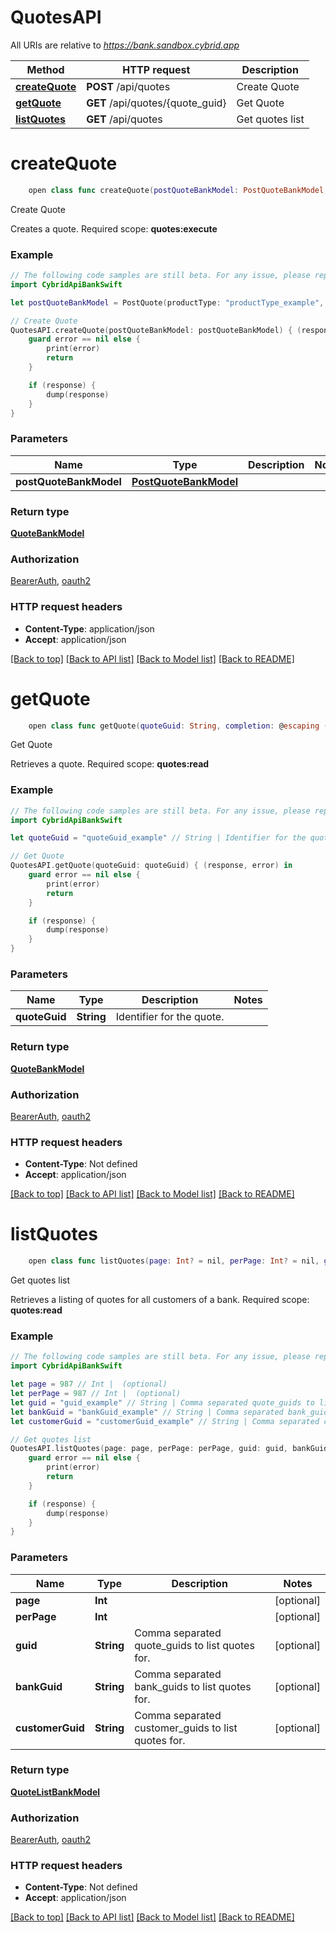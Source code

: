 # QuotesAPI

All URIs are relative to *https://bank.sandbox.cybrid.app*

Method | HTTP request | Description
------------- | ------------- | -------------
[**createQuote**](QuotesAPI.md#createquote) | **POST** /api/quotes | Create Quote
[**getQuote**](QuotesAPI.md#getquote) | **GET** /api/quotes/{quote_guid} | Get Quote
[**listQuotes**](QuotesAPI.md#listquotes) | **GET** /api/quotes | Get quotes list


# **createQuote**
```swift
    open class func createQuote(postQuoteBankModel: PostQuoteBankModel, completion: @escaping (_ data: QuoteBankModel?, _ error: Error?) -> Void)
```

Create Quote

Creates a quote.  Required scope: **quotes:execute**

### Example
```swift
// The following code samples are still beta. For any issue, please report via http://github.com/OpenAPITools/openapi-generator/issues/new
import CybridApiBankSwift

let postQuoteBankModel = PostQuote(productType: "productType_example", customerGuid: "customerGuid_example", asset: "asset_example", symbol: "symbol_example", side: "side_example", receiveAmount: 123, deliverAmount: 123) // PostQuoteBankModel | 

// Create Quote
QuotesAPI.createQuote(postQuoteBankModel: postQuoteBankModel) { (response, error) in
    guard error == nil else {
        print(error)
        return
    }

    if (response) {
        dump(response)
    }
}
```

### Parameters

Name | Type | Description  | Notes
------------- | ------------- | ------------- | -------------
 **postQuoteBankModel** | [**PostQuoteBankModel**](PostQuoteBankModel.md) |  | 

### Return type

[**QuoteBankModel**](QuoteBankModel.md)

### Authorization

[BearerAuth](../README.md#BearerAuth), [oauth2](../README.md#oauth2)

### HTTP request headers

 - **Content-Type**: application/json
 - **Accept**: application/json

[[Back to top]](#) [[Back to API list]](../README.md#documentation-for-api-endpoints) [[Back to Model list]](../README.md#documentation-for-models) [[Back to README]](../README.md)

# **getQuote**
```swift
    open class func getQuote(quoteGuid: String, completion: @escaping (_ data: QuoteBankModel?, _ error: Error?) -> Void)
```

Get Quote

Retrieves a quote.  Required scope: **quotes:read**

### Example
```swift
// The following code samples are still beta. For any issue, please report via http://github.com/OpenAPITools/openapi-generator/issues/new
import CybridApiBankSwift

let quoteGuid = "quoteGuid_example" // String | Identifier for the quote.

// Get Quote
QuotesAPI.getQuote(quoteGuid: quoteGuid) { (response, error) in
    guard error == nil else {
        print(error)
        return
    }

    if (response) {
        dump(response)
    }
}
```

### Parameters

Name | Type | Description  | Notes
------------- | ------------- | ------------- | -------------
 **quoteGuid** | **String** | Identifier for the quote. | 

### Return type

[**QuoteBankModel**](QuoteBankModel.md)

### Authorization

[BearerAuth](../README.md#BearerAuth), [oauth2](../README.md#oauth2)

### HTTP request headers

 - **Content-Type**: Not defined
 - **Accept**: application/json

[[Back to top]](#) [[Back to API list]](../README.md#documentation-for-api-endpoints) [[Back to Model list]](../README.md#documentation-for-models) [[Back to README]](../README.md)

# **listQuotes**
```swift
    open class func listQuotes(page: Int? = nil, perPage: Int? = nil, guid: String? = nil, bankGuid: String? = nil, customerGuid: String? = nil, completion: @escaping (_ data: QuoteListBankModel?, _ error: Error?) -> Void)
```

Get quotes list

Retrieves a listing of quotes for all customers of a bank.  Required scope: **quotes:read**

### Example
```swift
// The following code samples are still beta. For any issue, please report via http://github.com/OpenAPITools/openapi-generator/issues/new
import CybridApiBankSwift

let page = 987 // Int |  (optional)
let perPage = 987 // Int |  (optional)
let guid = "guid_example" // String | Comma separated quote_guids to list quotes for. (optional)
let bankGuid = "bankGuid_example" // String | Comma separated bank_guids to list quotes for. (optional)
let customerGuid = "customerGuid_example" // String | Comma separated customer_guids to list quotes for. (optional)

// Get quotes list
QuotesAPI.listQuotes(page: page, perPage: perPage, guid: guid, bankGuid: bankGuid, customerGuid: customerGuid) { (response, error) in
    guard error == nil else {
        print(error)
        return
    }

    if (response) {
        dump(response)
    }
}
```

### Parameters

Name | Type | Description  | Notes
------------- | ------------- | ------------- | -------------
 **page** | **Int** |  | [optional] 
 **perPage** | **Int** |  | [optional] 
 **guid** | **String** | Comma separated quote_guids to list quotes for. | [optional] 
 **bankGuid** | **String** | Comma separated bank_guids to list quotes for. | [optional] 
 **customerGuid** | **String** | Comma separated customer_guids to list quotes for. | [optional] 

### Return type

[**QuoteListBankModel**](QuoteListBankModel.md)

### Authorization

[BearerAuth](../README.md#BearerAuth), [oauth2](../README.md#oauth2)

### HTTP request headers

 - **Content-Type**: Not defined
 - **Accept**: application/json

[[Back to top]](#) [[Back to API list]](../README.md#documentation-for-api-endpoints) [[Back to Model list]](../README.md#documentation-for-models) [[Back to README]](../README.md)


